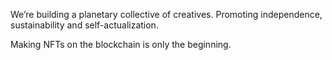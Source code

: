 We’re building a planetary collective of creatives. Promoting independence, sustainability and self-actualization.

Making NFTs on the blockchain is only the beginning.
